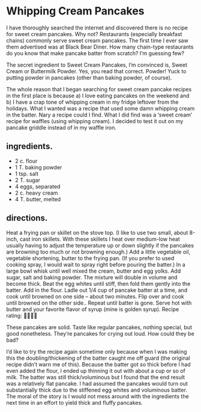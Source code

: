 # Whipping Cream Pancakes
  
I have thoroughly searched the internet and discovered there is no recipe for sweet cream pancakes. Why not? Restaurants (especially breakfast chains) commonly serve sweet cream pancakes. The first time I ever saw them advertised was at Black Bear Diner. How many chain-type restaurants do you know that make pancake batter from scratch? I’m guessing few?

The secret ingredient to Sweet Cream Pancakes, I’m convinced is, Sweet Cream or Buttermilk Powder. Yes, you read that correct. Powder! Yuck to putting powder in pancakes (other than baking powder, of course).

The whole reason that I began searching for sweet cream pancake recipes in the first place is because a) I love eating pancakes on the weekend and b) I have a crap tone of whipping cream in my fridge leftover from the holidays. What I wanted was a recipe that used some damn whipping cream in the batter. Nary a recipe could I find. What I did find was a ‘sweet cream’ recipe for waffles (using whipping cream). I decided to test it out on my pancake griddle instead of in my waffle iron.

## ingredients.

* 2 c. flour
* 1 T. baking powder
* 1 tsp. salt
* 2 T. sugar
* 4 eggs, separated
* 2 c. heavy cream
* 4 T. butter, melted

## directions.

Heat a frying pan or skillet on the stove top. (I like to use two small, about 8-inch, cast iron skillets. With these skillets I heat over medium-low heat usually having to adjust the temperature up or down slightly if the pancakes are browning too much or not browning enough.) Add a little vegetable oil, vegetable shortening, butter to the frying pan. (If you prefer to used cooking spray, I would wait to spray right before pouring the batter.)
In a large bowl whisk until well mixed the cream, butter and egg yolks. Add sugar, salt and baking powder. The mixture will double in volume and become thick.
Beat the egg whites until stiff, then fold them gently into the batter. Add in the flour.
Ladle out 1/4 cup of pancake batter at a time, and cook until browned on one side – about two minutes. Flip over and cook until browned on the other side.. Repeat until batter is gone. Serve hot with butter and your favorite flavor of syrup (mine is golden syrup).
Recipe rating: 

These pancakes are solid. Taste like regular pancakes, nothing special, but good nonetheless. They’re pancakes for crying out loud. How could they be bad?

I’d like to try the recipe again sometime only because when I was making this the doubling/thickening of the batter caught me off guard (the original recipe didn’t warn me of this). Because the batter got so thick before I had even added the flour, I ended up thinning it out with about a cup or so of milk. The batter was still thick/voluminous but I found that the end result was a relatively flat pancake. I had assumed the pancakes would turn out substantially thick due to the stiffened egg whites and voluminous batter. The moral of the story is I would not mess around with the ingredients the next time in an effort to yield thick and fluffy pancakes.
